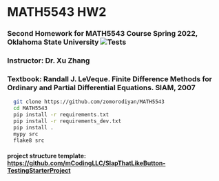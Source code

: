 # MATH5543 HW2 
### Second Homework for MATH5543 Course Spring 2022, Oklahoma State University ![Tests](https://github.com/mCodingLLC/SlapThatLikeButton-TestingStarterProject/actions/workflows/tests.yml/badge.svg)
### Instructor: Dr. Xu Zhang
### Textbook: Randall J. LeVeque. Finite Difference Methods for Ordinary and Partial Differential Equations. SIAM, 2007


<!-- Code Blocks -->
```bash
  git clone https://github.com/zomorodiyan/MATH5543
  cd MATH5543
  pip install -r requirements.txt
  pip install -r requirements_dev.txt
  pip install .
  mypy src
  flake8 src
```


#### project structure template: https://github.com/mCodingLLC/SlapThatLikeButton-TestingStarterProject

